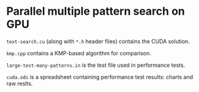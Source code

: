 # Parallel multiple pattern search on GPU

`text-search.cu` (along with `*.h` header files) contains the CUDA solution.

`kmp.cpp` contains a KMP-based algorithm for comparison.

`large-test-many-patterns.in` is the test file used in performance tests.

`cuda.ods` is a spreadsheet containing performance test results: charts and raw reslts.
